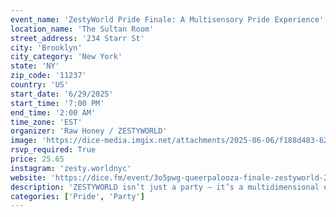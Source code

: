 ```yaml
---
event_name: 'ZestyWorld Pride Finale: A Multisensory Pride Experience'
location_name: 'The Sultan Room'
street_address: '234 Starr St'
city: 'Brooklyn'
city_category: 'New York'
state: 'NY'
zip_code: '11237'
country: 'US'
start_date: '6/29/2025'
start_time: '7:00 PM'
end_time: '2:00 AM'
time_zone: 'EST'
organizer: 'Raw Honey / ZESTYWORLD'
image: 'https://dice-media.imgix.net/attachments/2025-06-06/f188d483-62cc-4199-9a6d-a6c48d9b6620.jpg?rect=0%2C0%2C1080%2C1080&auto=format%2Ccompress&q=40&w=328&h=328&fit=crop&crop=faces%2Ccenter&dpr=2'
rsvp_required: True
price: 25.65
instagram: 'zesty.worldnyc'
website: 'https://dice.fm/event/3o5pwg-queerpalooza-finale-zestyworld-29th-jun-the-sultan-room-new-york-the-sultan-room-rooftop-brooklyn-tickets?sharer_id=61a18cd6ea820800018f3bfc&_branch_match_id=965922744058127030&utm_source=dice&utm_campaign=event_share&utm_medium=event_share&_branch_referrer=H4sIAAAAAAAAAwXBSQqAIBgG0Nu0TG2UIFpEN2gfDr9pM59B0KKz956%2F7ys2jG3hWFMbDKVuZyjruciGdxl1F70CYQq2rYQS0tiKlMy45JwL6XLtTPKBHAHhmCeN84mEtvc4d%2FoB9ZnRCV0AAAA%3D'
description: 'ZESTYWORLD isn’t just a party — it’s a multidimensional experience for the gworls, gays, theys & thems. Celebrating Art, Dance, and Music. Catch the legendary @houseofjuicycouture , winners of @legendarymax on @hbomax with sounds by @kaitheblackangel on the main dance floor. Use code “ZESTYWORLD” for discounted tix'
categories: ['Pride', 'Party']
---
```

